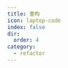 ```yaml
---
title: 重构
icon: laptop-code
index: false
dir:
  order: 4
category:
  - refactor
---
```


<Catalog />



